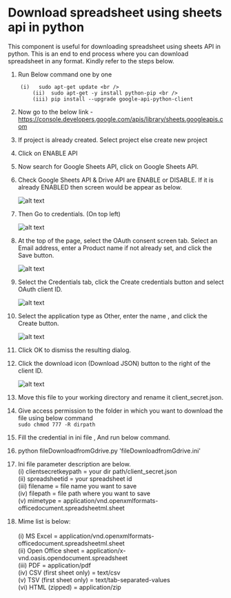 
# Download spreadsheet using sheets api in python

This component is useful for downloading spreadsheet using sheets API in python. This is an end to end process where you can download spreadsheet in any format. Kindly refer to the steps below. 

	
1. Run Below command one by one <br />
```
	(i)   sudo apt-get update <br />
    	(ii)  sudo apt-get -y install python-pip <br />
     	(iii) pip install --upgrade google-api-python-client
```

2. Now go to the below link - <br />
	https://console.developers.google.com/apis/library/sheets.googleapis.com <br />
	
3.  If project is already created. Select project else create new project
4.  Click on ENABLE API
5.  Now search for Google Sheets API, click on Google Sheets API.
6.  Check Google Sheets API & Drive API are ENABLE or DISABLE. If it is already ENABLED then screen would be appear as below.

    ![alt text](https://drive.google.com/uc?id=1RThQoMtWDpSsQ4LS0afHwt8sU5fzTN6a)
      
7.  Then Go to credentials. (On top left)

    ![alt text](https://drive.google.com/uc?id=1VNDo-XQk7PeLDYSUqJVZ9j83CtJpCiSF)
    
8.  At the top of the page, select the OAuth consent screen tab. Select an Email address, enter a Product name if not already set, and click the Save button.  

    ![alt text](https://drive.google.com/uc?id=142bqjHK6q8yiA7lqneqOeDnseV5Rw2Vq)

9.  Select the Credentials tab, click the Create credentials button and select OAuth client ID.
    
    ![alt text](https://drive.google.com/uc?id=1gxm1UpnwOuhVC4myFWUyBuuN242V_xXF)
    
10. Select the application type as Other, enter the name , and click the Create button.

    ![alt text](https://drive.google.com/uc?id=1vM-D-mu7wc4r4DbFdpkz72HxKgcbffaG)
    
11. Click OK to dismiss the resulting dialog. 
12. Click the download icon (Download JSON) button to the right of the client ID.
	
    ![alt text](https://drive.google.com/uc?id=1ie6FDIvxeSj54g5MGEfb11uVvo_XZZVu)
    
13.  Move this file to your working directory and rename it client_secret.json.
14.  Give access permission to the folder in which you want to download the file using below command<br />
	```
	 sudo chmod 777 -R dirpath
	```
15.  Fill the credential in ini file , And run below command.
16.  python fileDownloadfromGdrive.py 'fileDownloadfromGdrive.ini'

17. Ini file parameter description are below.<br />
    (i) clientsecretkeypath = your dir path/client_secret.json<br />
    (ii) spreadsheetid = your spreadsheet id<br />
    (iii) filename = file name you want to save<br />
    (iv) filepath = file path where you want to save<br />
    (v) mimetype = application/vnd.openxmlformats-officedocument.spreadsheetml.sheet

18. Mime list is below:	<br />	
    (i) MS Excel = application/vnd.openxmlformats-officedocument.spreadsheetml.sheet <br />
    (ii) Open Office sheet = application/x-vnd.oasis.opendocument.spreadsheet <br />
    (iii) PDF = application/pdf<br /> 
    (iv) CSV (first sheet only) = text/csv <br />
    (v) TSV (first sheet only)  = text/tab-separated-values <br />
    (vi) HTML (zipped) = application/zip
